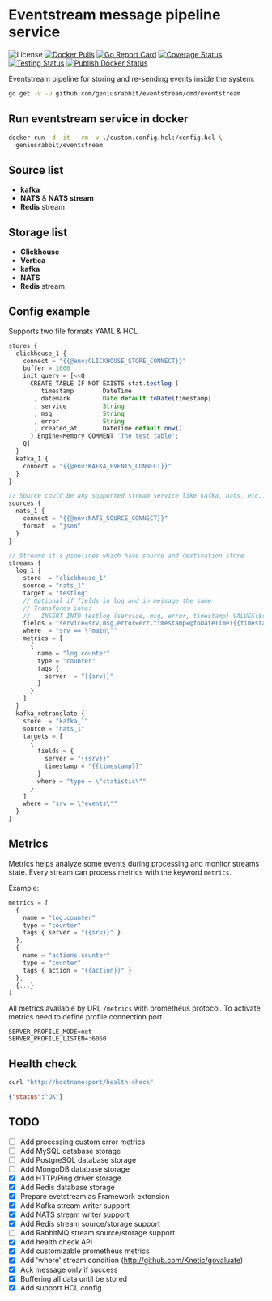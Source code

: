 # Eventstream message pipeline service

![License](https://img.shields.io/github/license/geniusrabbit/eventstream)
[![Docker Pulls](https://img.shields.io/docker/pulls/geniusrabbit/eventstream.svg?maxAge=604800)](https://hub.docker.com/r/geniusrabbit/eventstream)
[![Go Report Card](https://goreportcard.com/badge/github.com/geniusrabbit/eventstream)](https://goreportcard.com/report/github.com/geniusrabbit/eventstream)
[![Coverage Status](https://coveralls.io/repos/github/geniusrabbit/eventstream/badge.svg?branch=master)](https://coveralls.io/github/geniusrabbit/eventstream?branch=master)
[![Testing Status](https://github.com/geniusrabbit/eventstream/workflows/Tests/badge.svg)](https://github.com/geniusrabbit/eventstream/actions?workflow=Tests)
[![Publish Docker Status](https://github.com/geniusrabbit/eventstream/workflows/Publish/badge.svg)](https://github.com/geniusrabbit/eventstream/actions?workflow=Publish)

Eventstream pipeline for storing and re-sending events inside the system.

```sh
go get -v -u github.com/geniusrabbit/eventstream/cmd/eventstream
```

## Run eventstream service in docker

```sh
docker run -d -it --rm -v ./custom.config.hcl:/config.hcl \
  geniusrabbit/eventstream
```

## Source list

- **kafka**
- **NATS** & **NATS stream**
- **Redis** stream

## Storage list

- **Clickhouse**
- **Vertica**
- **kafka**
- **NATS**
- **Redis** stream

## Config example

Supports two file formats YAML & HCL

```js
stores {
  clickhouse_1 {
    connect = "{{@env:CLICKHOUSE_STORE_CONNECT}}"
    buffer = 1000
    init_query = [<<Q
      CREATE TABLE IF NOT EXISTS stat.testlog (
         timestamp        DateTime
       , datemark         Date default toDate(timestamp)
       , service          String
       , msg              String
       , error            String
       , created_at       DateTime default now()
      ) Engine=Memory COMMENT 'The test table';
    Q]
  }
  kafka_1 {
    connect = "{{@env:KAFKA_EVENTS_CONNECT}}"
  }
}

// Source could be any supported stream service like kafka, nats, etc...
sources {
  nats_1 {
    connect = "{{@env:NATS_SOURCE_CONNECT}}"
    format  = "json"
  }
}

// Streams it's pipelines which have source and destination store
streams {
  log_1 {
    store  = "clickhouse_1"
    source = "nats_1"
    target = "testlog"
    // Optional if fields in log and in message the same
    // Transforms into:
    //   INSERT INTO testlog (service, msg, error, timestamp) VALUES($srv, $msg, $err, @toDateTime($timestamp))
    fields = "service=srv,msg,error=err,timestamp=@toDateTime({{timestamp:date}})"
    where  = "srv == \"main\""
    metrics = [
      {
        name = "log.counter"
        type = "counter"
        tags {
          server  = "{{srv}}"
        }
      }
    ]
  }
  kafka_retranslate {
    store  = "kafka_1"
    source = "nats_1"
    targets = [
      {
        fields = {
          server = "{{srv}}"
          timestamp = "{{timestamp}}"
        }
        where = "type = \"statistic\""
      }
    ]
    where = "srv = \"events\""
  }
}
```

## Metrics

Metrics helps analyze some events during processing and monitor streams state.
Every stream can process metrics with the keyword `metrics`.

Example:

```js
metrics = [
  {
    name = "log.counter"
    type = "counter"
    tags { server = "{{srv}}" }
  },
  {
    name = "actions.counter"
    type = "counter"
    tags { action = "{{action}}" }
  },
  {...}
]
```

All metrics available by URL `/metrics` with prometheus protocol.
To activate metrics need to define profile connection port.

```env
SERVER_PROFILE_MODE=net
SERVER_PROFILE_LISTEN=:6060
```

## Health check

```sh
curl "http://hostname:port/health-check"
```

```json
{"status":"OK"}
```

## TODO

- [ ] Add processing custom error metrics
- [ ] Add MySQL database storage
- [ ] Add PostgreSQL database storage
- [ ] Add MongoDB database storage
- [X] Add HTTP/Ping driver storage
- [X] Add Redis database storage
- [X] Prepare evetstream as Framework extension
- [X] Add Kafka stream writer support
- [X] Add NATS stream writer support
- [X] Add Redis stream source/storage support
- [ ] Add RabbitMQ stream source/storage support
- [X] Add health check API
- [X] Add customizable prometheus metrics
- [x] Add 'where' stream condition (<http://github.com/Knetic/govaluate>)
- [X] Ack message only if success
- [X] Buffering all data until be stored
- [X] Add support HCL config
